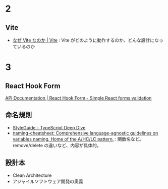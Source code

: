 # 2

## Vite

- [なぜ Vite なのか | Vite](https://ja.vitejs.dev/guide/why.html) : Vite がどのように動作するのか、どんな設計になっているのか

# 3

## React Hook Form

[API Documentation | React Hook Form - Simple React forms validation](https://react-hook-form.com/api/)

## 命名規則

- [StyleGuide - TypeScript Deep Dive](https://basarat.gitbook.io/typescript/styleguide)
- [naming-cheatsheet: Comprehensive language-agnostic guidelines on variables naming. Home of the A/HC/LC pattern.](https://github.com/kettanaito/naming-cheatsheet) : 関数名など。 remove/delete の違いなど、内容が具体的。

## 設計本

- Clean Architecture
- アジャイルソフトウェア開発の奥義
